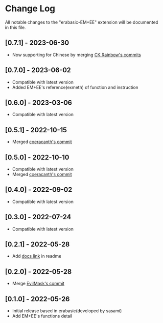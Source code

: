 # Change Log
All notable changes to the "erabasic-EM+EE" extension will be documented in this file.

## [0.7.1] - 2023-06-30
- Now supporting for Chinese by merging [CK Rainbow's commits](https://github.com/CatQOh/vscode-erabasic/pull/5)

## [0.7.0] - 2023-06-02
- Compatible with latest version
- Added EM+EE's reference(exmeth) of function and instruction

## [0.6.0] - 2023-03-06
- Compatible with latest version

## [0.5.1] - 2022-10-15
- Merged [coeracanth's commit](https://github.com/CatQOh/vscode-erabasic/pull/4)

## [0.5.0] - 2022-10-10
- Compatible with latest version
- Merged [coeracanth's commit](https://github.com/CatQOh/vscode-erabasic/pull/3)

## [0.4.0] - 2022-09-02
- Compatible with latest version

## [0.3.0] - 2022-07-24
- Compatible with latest version

## [0.2.1] - 2022-05-28
- Add [docs link](https://evilmask.gitlab.io/emuera.em.doc/) in readme

## [0.2.0] - 2022-05-28
- Merge [EvilMask's commit](https://github.com/CatQOh/vscode-erabasic/pull/1)

## [0.1.0] - 2022-05-26
- Initial release based in erabasic(developed by sasami)
- Add EM+EE's functions detail 
